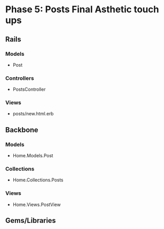 # Phase 5: Posts Final Asthetic touch ups

## Rails
### Models
* Post
### Controllers
* PostsController
### Views
* posts/new.html.erb
## Backbone
### Models
* Home.Models.Post
### Collections
* Home.Collections.Posts
### Views
* Home.Views.PostView
## Gems/Libraries
